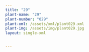 ```yaml
---
title: "29"
plant-name: "29"
plant-number: "029"
plant-xml: /assets/xml/plant029.xml
plant-img: /assets/img/plant029.jpg
layout: single-xml


---
```

